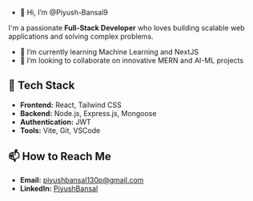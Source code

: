 - 👋 Hi, I’m @Piyush-Bansal9

I'm a passionate **Full-Stack Developer** who loves building scalable web applications and solving complex problems.
  
- 🌱 I’m currently learning Machine Learning and NextJS
- 💞️ I’m looking to collaborate on innovative MERN and AI-ML projects

## 🚀 Tech Stack
- **Frontend:** React, Tailwind CSS
- **Backend:** Node.js, Express.js, Mongoose
- **Authentication:** JWT
- **Tools:** Vite, Git, VSCode
  
## 📫 How to Reach Me
- **Email:** piyushbansal130p@gmail.com
- **LinkedIn:** [PiyushBansal](https://linkedin.com/in/piyush-bansal-673833298/)

<!---
Piyush-Bansal9/Piyush-Bansal9 is a ✨ special ✨ repository because its `README.md` (this file) appears on your GitHub profile.
You can click the Preview link to take a look at your changes.
--->
